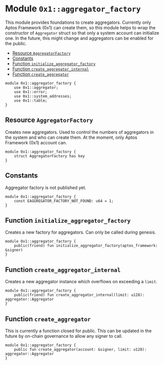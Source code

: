 
<a id="0x1_aggregator_factory"></a>

# Module `0x1::aggregator_factory`

This module provides foundations to create aggregators. Currently only
Aptos Framework (0x1) can create them, so this module helps to wrap
the constructor of `Aggregator` struct so that only a system account
can initialize one. In the future, this might change and aggregators
can be enabled for the public.


-  [Resource `AggregatorFactory`](#0x1_aggregator_factory_AggregatorFactory)
-  [Constants](#@Constants_0)
-  [Function `initialize_aggregator_factory`](#0x1_aggregator_factory_initialize_aggregator_factory)
-  [Function `create_aggregator_internal`](#0x1_aggregator_factory_create_aggregator_internal)
-  [Function `create_aggregator`](#0x1_aggregator_factory_create_aggregator)


```move
module 0x1::aggregator_factory {
    use 0x1::aggregator;
    use 0x1::error;
    use 0x1::system_addresses;
    use 0x1::table;
}
```


<a id="0x1_aggregator_factory_AggregatorFactory"></a>

## Resource `AggregatorFactory`

Creates new aggregators. Used to control the numbers of aggregators in the
system and who can create them. At the moment, only Aptos Framework (0x1)
account can.


```move
module 0x1::aggregator_factory {
    struct AggregatorFactory has key
}
```


<a id="@Constants_0"></a>

## Constants


<a id="0x1_aggregator_factory_EAGGREGATOR_FACTORY_NOT_FOUND"></a>

Aggregator factory is not published yet.


```move
module 0x1::aggregator_factory {
    const EAGGREGATOR_FACTORY_NOT_FOUND: u64 = 1;
}
```


<a id="0x1_aggregator_factory_initialize_aggregator_factory"></a>

## Function `initialize_aggregator_factory`

Creates a new factory for aggregators. Can only be called during genesis.


```move
module 0x1::aggregator_factory {
    public(friend) fun initialize_aggregator_factory(aptos_framework: &signer)
}
```


<a id="0x1_aggregator_factory_create_aggregator_internal"></a>

## Function `create_aggregator_internal`

Creates a new aggregator instance which overflows on exceeding a `limit`.


```move
module 0x1::aggregator_factory {
    public(friend) fun create_aggregator_internal(limit: u128): aggregator::Aggregator
}
```


<a id="0x1_aggregator_factory_create_aggregator"></a>

## Function `create_aggregator`

This is currently a function closed for public. This can be updated in the future by on&#45;chain governance
to allow any signer to call.


```move
module 0x1::aggregator_factory {
    public fun create_aggregator(account: &signer, limit: u128): aggregator::Aggregator
}
```
